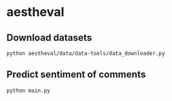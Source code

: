 # aestheval

## Download datasets

```
python aestheval/data/data-tools/data_downloader.py
```


## Predict sentiment of comments

```
python main.py
```